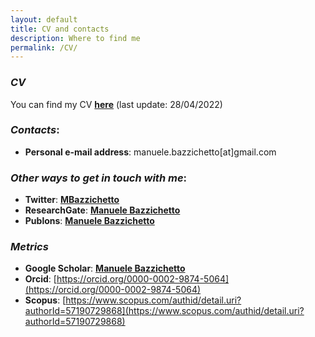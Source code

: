 ```yaml
---
layout: default
title: CV and contacts
description: Where to find me
permalink: /CV/
---
```


### _CV_

You can find my CV [**here**](https://github.com/ManueleBazzichetto/pers-website/tree/main/CVfolder/ManueleBazzichettoCV.pdf) (last update: 28/04/2022)

### _Contacts_:

- **Personal e-mail address**: manuele.bazzichetto[at]gmail.com

### _Other ways to get in touch with me_:

- **Twitter**: [**MBazzichetto**](https://twitter.com/MBazzichetto)
- **ResearchGate**: [**Manuele Bazzichetto**](https://www.researchgate.net/search/publication?q=manuele%2Bbazzichetto)
- **Publons**: [**Manuele Bazzichetto**](https://publons.com/researcher/1663283/manuele-bazzichetto/)

### _Metrics_

- **Google Scholar**: [**Manuele Bazzichetto**](https://scholar.google.it/citations?user=RysWTycAAAAJ&hl=it&oi=ao)
- **Orcid**: [https://orcid.org/0000-0002-9874-5064](https://orcid.org/0000-0002-9874-5064)
- **Scopus**: [https://www.scopus.com/authid/detail.uri?authorId=57190729868](https://www.scopus.com/authid/detail.uri?authorId=57190729868) 
